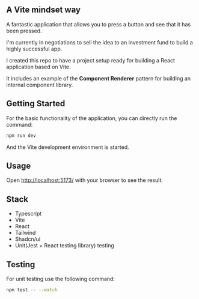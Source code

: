 ## A Vite mindset way

A fantastic application that allows you to press a button and see that it has been pressed.

I'm currently in negotiations to sell the idea to an investment fund to build a highly successful app.

I created this repo to have a project setup ready for building a React application based on Vite.

It includes an example of the **Component Renderer** pattern for building an internal component library.

## Getting Started

For the basic functionality of the application, you can directly run the command:

```bash
npm run dev
```

And the Vite development environment is started.

## Usage

Open [http://localhost:5173/](http://localhost:5173) with your browser to see the result. 

## Stack

- Typescript
- Vite
- React
- Tailwind
- Shadcn/ui
- Unit(Jest + React testing library) testing

## Testing

For unit testing use the following command:

```bash
npm test -- --watch
```

